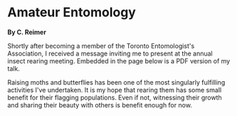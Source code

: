 # Amateur Entomology
**By C. Reimer**


Shortly after becoming a member of the Toronto Entomologist's Association, I received a message inviting me to present at the annual insect rearing meeting. Embedded in the page below is a PDF version of my talk.



Raising moths and butterflies has been one of the most singularly fulfilling activities I've undertaken. It is my hope that rearing them has some small benefit for their flagging populations. Even if not, witnessing their growth and sharing their beauty with others is benefit enough for now.

